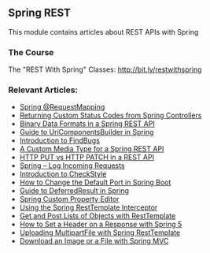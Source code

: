 ## Spring REST

This module contains articles about REST APIs with Spring

### The Course
The "REST With Spring" Classes: http://bit.ly/restwithspring

### Relevant Articles:
- [Spring @RequestMapping](http://www.baeldung.com/spring-requestmapping)
- [Returning Custom Status Codes from Spring Controllers](http://www.baeldung.com/spring-mvc-controller-custom-http-status-code)
- [Binary Data Formats in a Spring REST API](http://www.baeldung.com/spring-rest-api-with-binary-data-formats)
- [Guide to UriComponentsBuilder in Spring](http://www.baeldung.com/spring-uricomponentsbuilder)
- [Introduction to FindBugs](http://www.baeldung.com/intro-to-findbugs)
- [A Custom Media Type for a Spring REST API](http://www.baeldung.com/spring-rest-custom-media-type)
- [HTTP PUT vs HTTP PATCH in a REST API](http://www.baeldung.com/http-put-patch-difference-spring)
- [Spring – Log Incoming Requests](http://www.baeldung.com/spring-http-logging)
- [Introduction to CheckStyle](http://www.baeldung.com/checkstyle-java)
- [How to Change the Default Port in Spring Boot](http://www.baeldung.com/spring-boot-change-port)
- [Guide to DeferredResult in Spring](http://www.baeldung.com/spring-deferred-result)
- [Spring Custom Property Editor](http://www.baeldung.com/spring-mvc-custom-property-editor)
- [Using the Spring RestTemplate Interceptor](http://www.baeldung.com/spring-rest-template-interceptor)
- [Get and Post Lists of Objects with RestTemplate](http://www.baeldung.com/spring-rest-template-list)
- [How to Set a Header on a Response with Spring 5](http://www.baeldung.com/spring-response-header)
- [Uploading MultipartFile with Spring RestTemplate](http://www.baeldung.com/spring-rest-template-multipart-upload)
- [Download an Image or a File with Spring MVC](http://www.baeldung.com/spring-controller-return-image-file)
